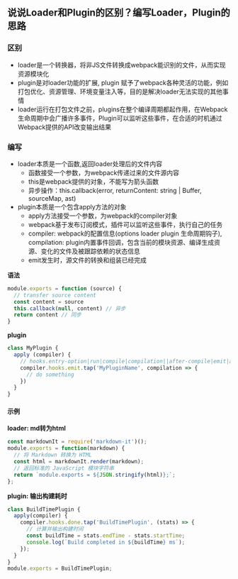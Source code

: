 ## 说说Loader和Plugin的区别？编写Loader，Plugin的思路
### 区别
- loader是一个转换器，将非JS文件转换成webpack能识别的文件，从而实现资源模块化
- plugin是对loader功能的扩展, plugin 赋予了webpack各种灵活的功能，例如打包优化、资源管理、环境变量注入等，目的是解决loader无法实现的其他事情
- loader运行在打包文件之前，plugins在整个编译周期都起作用，在Webpack生命周期中会广播许多事件，Plugin可以监听这些事件，在合适的时机通过Webpack提供的API改变输出结果

### 编写
- loader本质是一个函数,返回loader处理后的文件内容
  - 函数接受一个参数，为webpack传递过来的文件源内容
  - this是webpack提供的对象，不能写为箭头函数
  - 异步操作：this.callback(error, returnContent: string | Buffer, sourceMap, ast)
- plugin本质是一个包含apply方法的对象
  - apply方法接受一个参数，为webpack的compiler对象
  - webpack基于发布订阅模式，插件可以监听这些事件，执行自己的任务
  - compiler: webpack的配置信息(options loader plugin 生命周期钩子), compilation: plugin内置事件回调，包含当前的模块资源、编译生成资源、变化的文件及被跟踪依赖的状态信息
  - emit发生时，源文件的转换和组装已经完成

**语法**
```js
module.exports = function (source) {
  // transfer source content
  const content = source
  this.callback(null, content) // 异步
  return content // 同步
}
```
**plugin**
```js
class MyPlugin {
  apply (compiler) {
    // hooks.entry-option|run|compile|compilation||after-compile|emit|after-emit|done|failed
    compiler.hooks.emit.tap('MyPluginName', compilation => {
      // do something
    })
  }
}
```
#### 示例
**loader: md转为html**
```js
const markdownIt = require('markdown-it')();
module.exports = function(markdown) {
  // 将 Markdown 转换为 HTML
  const html = markdownIt.render(markdown);
  // 返回标准的 JavaScript 模块字符串
  return `module.exports = ${JSON.stringify(html)};`;
};

```

**plugin: 输出构建耗时**
```js
class BuildTimePlugin {
  apply(compiler) {
    compiler.hooks.done.tap('BuildTimePlugin', (stats) => {
      // 计算并输出构建时间
      const buildTime = stats.endTime - stats.startTime;
      console.log(`Build completed in ${buildTime} ms`);
    });
  }
}
module.exports = BuildTimePlugin;
```

